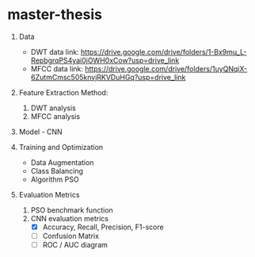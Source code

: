 # master-thesis
 1. Data
    + DWT data link: https://drive.google.com/drive/folders/1-Bx9mu_L-RepbgrqPS4yai0jOWH0xCow?usp=drive_link
    + MFCC data link: https://drive.google.com/drive/folders/1uyQNqiX-6ZutmCmsc505knvjRKVDuHGq?usp=drive_link

2. Feature Extraction Method:
   1. DWT analysis
   2. MFCC analysis

3. Model - CNN
   
4. Training and Optimization
   + Data Augmentation
   + Class Balancing
   + Algorithm PSO

5. Evaluation Metrics
   1. PSO benchmark function
   2. CNN evaluation metrics
       * [x] Accuracy, Recall, Precision, F1-score
       * [ ] Confusion Matrix
       * [ ] ROC / AUC diagram
